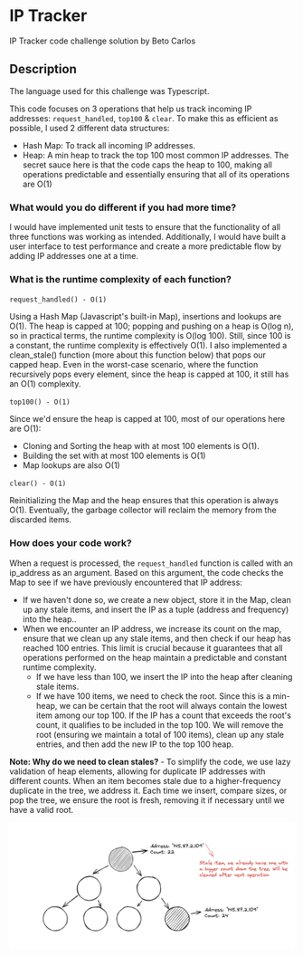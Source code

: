 # IP Tracker

IP Tracker code challenge solution by Beto Carlos

## Description

The language used for this challenge was Typescript.

This code focuses on 3 operations that help us track incoming IP addresses: `request_handled`, `top100` & `clear`. To make this as efficient as possible, I used 2 different data structures:

-   Hash Map: To track all incoming IP addresses.
-   Heap: A min heap to track the top 100 most common IP addresses. The secret sauce here is that the code caps the heap to 100, making all operations predictable and essentially ensuring that all of its operations are O(1)

### What would you do different if you had more time?

I would have implemented unit tests to ensure that the functionality of all three functions was working as intended. Additionally, I would have built a user interface to test performance and create a more predictable flow by adding IP addresses one at a time.

### What is the runtime complexity of each function?

`request_handled() - O(1)`

Using a Hash Map (Javascript's built-in Map), insertions and lookups are O(1). The heap is capped at 100; popping and pushing on a heap is O(log n), so in practical terms, the runtime complexity is O(log 100). Still, since 100 is a constant, the runtime complexity is effectively O(1). I also implemented a clean_stale() function (more about this function below) that pops our capped heap. Even in the worst-case scenario, where the function recursively pops every element, since the heap is capped at 100, it still has an O(1) complexity.

`top100() - O(1)`

Since we'd ensure the heap is capped at 100, most of our operations here are O(1):

-   Cloning and Sorting the heap with at most 100 elements is O(1).
-   Building the set with at most 100 elements is O(1)
-   Map lookups are also O(1)

`clear() - O(1)`

Reinitializing the Map and the heap ensures that this operation is always O(1). Eventually, the garbage collector will reclaim the memory from the discarded items.

### How does your code work?

When a request is processed, the `request_handled` function is called with an ip_address as an argument. Based on this argument, the code checks the Map to see if we have previously encountered that IP address:

-   If we haven't done so, we create a new object, store it in the Map, clean up any stale items, and insert the IP as a tuple (address and frequency) into the heap..
-   When we encounter an IP address, we increase its count on the map, ensure that we clean up any stale items, and then check if our heap has reached 100 entries. This limit is crucial because it guarantees that all operations performed on the heap maintain a predictable and constant runtime complexity.
    -   If we have less than 100, we insert the IP into the heap after cleaning stale items.
    -   If we have 100 items, we need to check the root. Since this is a min-heap, we can be certain that the root will always contain the lowest item among our top 100. If the IP has a count that exceeds the root's count, it qualifies to be included in the top 100. We will remove the root (ensuring we maintain a total of 100 items), clean up any stale entries, and then add the new IP to the top 100 heap.

**Note: Why do we need to clean stales?** - To simplify the code, we use lazy validation of heap elements, allowing for duplicate IP addresses with different counts. When an item becomes stale due to a higher-frequency duplicate in the tree, we address it. Each time we insert, compare sizes, or pop the tree, we ensure the root is fresh, removing it if necessary until we have a valid root.

![Stale nodes](docs/stale-items.png "Stale nodes")
